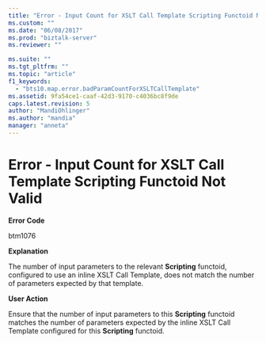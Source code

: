```yaml
---
title: "Error - Input Count for XSLT Call Template Scripting Functoid Not Valid | Microsoft Docs"
ms.custom: ""
ms.date: "06/08/2017"
ms.prod: "biztalk-server"
ms.reviewer: ""

ms.suite: ""
ms.tgt_pltfrm: ""
ms.topic: "article"
f1_keywords: 
  - "bts10.map.error.badParamCountForXSLTCallTemplate"
ms.assetid: 9fa54ce1-caaf-42d3-9170-c4036bc8f9de
caps.latest.revision: 5
author: "MandiOhlinger"
ms.author: "mandia"
manager: "anneta"
---
```

# Error - Input Count for XSLT Call Template Scripting Functoid Not Valid
**Error Code**  
  
 btm1076  
  
 **Explanation**  
  
 The number of input parameters to the relevant **Scripting** functoid, configured to use an inline XSLT Call Template, does not match the number of parameters expected by that template.  
  
 **User Action**  
  
 Ensure that the number of input parameters to this **Scripting** functoid matches the number of parameters expected by the inline XSLT Call Template configured for this **Scripting** functoid.